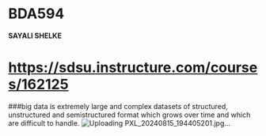 # BDA594
**SAYALI SHELKE**
# https://sdsu.instructure.com/courses/162125
###big data is extremely large and complex datasets of structured, unstructured and semistructured format which grows over time and which are difficult to handle.
![Uploading PXL_20240815_194405201.jpg…]()
